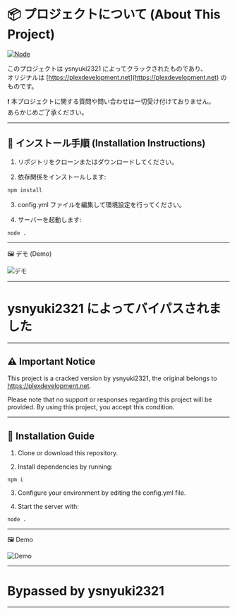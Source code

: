 # 📦 プロジェクトについて (About This Project)

[![Node](https://img.shields.io/badge/node.js-000000?style=for-the-badge&logo=nodedotjs)](https://nodejs.org/)

このプロジェクトは ysnyuki2321 によってクラックされたものであり、  
オリジナルは [https://plexdevelopment.net](https://plexdevelopment.net) のものです。  

❗️ 本プロジェクトに関する質問や問い合わせは一切受け付けておりません。  
あらかじめご了承ください。

---

## 🚀 インストール手順 (Installation Instructions)

1. リポジトリをクローンまたはダウンロードしてください。
 
2. 依存関係をインストールします:

```bash
npm install
```
3. config.yml ファイルを編集して環境設定を行ってください。

4. サーバーを起動します:

```
node .
```

---

🖼️ デモ (Demo)

![デモ](https://i.imgur.com/9Rs9pXT.png)

---

# ysnyuki2321 によってバイパスされました

---

## ⚠️ Important Notice

This project is a cracked version by ysnyuki2321,
the original belongs to https://plexdevelopment.net.

Please note that no support or responses regarding this project will be provided.
By using this project, you accept this condition.


---

## 🚀 Installation Guide

1. Clone or download this repository.


2. Install dependencies by running:

```
npm i
```

3. Configure your environment by editing the config.yml file.


4. Start the server with:

```
node .
```

---

🖼️ Demo

![Demo](https://i.imgur.com/9Rs9pXT.png)

---

# Bypassed by ysnyuki2321 

---
